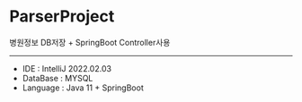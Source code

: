 # ParserProject
병원정보 DB저장 + SpringBoot Controller사용

---

* IDE : IntelliJ 2022.02.03
* DataBase : MYSQL
* Language : Java 11 + SpringBoot
